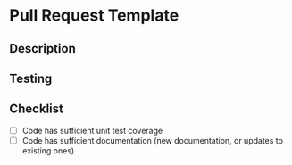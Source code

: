 # Pull Request Template

## Description

<!--
Describe your PR here.
-->

## Testing

<!--
Add tests description here.
-->

## Checklist

- [ ] Code has sufficient unit test coverage
- [ ] Code has sufficient documentation (new documentation, or updates to existing ones)
